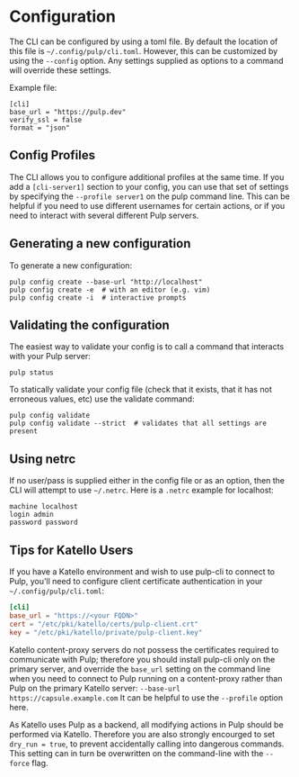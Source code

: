 # Configuration

The CLI can be configured by using a toml file.
By default the location of this file is `~/.config/pulp/cli.toml`.
However, this can be customized by using the `--config` option.
Any settings supplied as options to a command will override these settings.

Example file:

```
[cli]
base_url = "https://pulp.dev"
verify_ssl = false
format = "json"
```

## Config Profiles

The CLI allows you to configure additional profiles at the same time.
If you add a `[cli-server1]` section to your config,
you can use that set of settings by specifying the `--profile server1` on the pulp command line.
This can be helpful if you need to use different usernames for certain actions,
or if you need to interact with several different Pulp servers.

## Generating a new configuration

To generate a new configuration:

```
pulp config create --base-url "http://localhost"
pulp config create -e  # with an editor (e.g. vim)
pulp config create -i  # interactive prompts
```

## Validating the configuration

The easiest way to validate your config is to call a command that interacts with your Pulp server:

```
pulp status
```

To statically validate your config file (check that it exists, that it has not erroneous values,
etc) use the validate command:

```
pulp config validate
pulp config validate --strict  # validates that all settings are present
```

## Using netrc

If no user/pass is supplied either in the config file or as an option,
then the CLI will attempt to use `~/.netrc`.
Here is a `.netrc` example for localhost:

```
machine localhost
login admin
password password
```

## Tips for Katello Users

If you have a Katello environment and wish to use pulp-cli to connect to Pulp, you'll need to
configure client certificate authentication in your `~/.config/pulp/cli.toml`:

```toml
[cli]
base_url = "https://<your FQDN>"
cert = "/etc/pki/katello/certs/pulp-client.crt"
key = "/etc/pki/katello/private/pulp-client.key"
```

Katello content-proxy servers do not possess the certificates required to communicate with Pulp;
therefore you should install pulp-cli only on the primary server, and override the `base_url` setting on the command line when you need to connect to Pulp running on a content-proxy rather than Pulp on the primary Katello server: `--base-url https://capsule.example.com`
It can be helpful to use the `--profile` option here.

As Katello uses Pulp as a backend, all modifying actions in Pulp should be performed via Katello.
Therefore you are also strongly encourged to set `dry_run = true`, to prevent accidentally calling into dangerous commands.
This setting can in turn be overwritten on the command-line with the `--force` flag.
